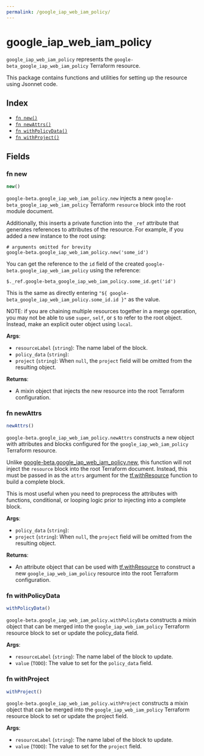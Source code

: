 ```yaml
---
permalink: /google_iap_web_iam_policy/
---
```


# google_iap_web_iam_policy

`google_iap_web_iam_policy` represents the `google-beta_google_iap_web_iam_policy` Terraform resource.



This package contains functions and utilities for setting up the resource using Jsonnet code.


## Index

* [`fn new()`](#fn-new)
* [`fn newAttrs()`](#fn-newattrs)
* [`fn withPolicyData()`](#fn-withpolicydata)
* [`fn withProject()`](#fn-withproject)

## Fields

### fn new

```ts
new()
```


`google-beta.google_iap_web_iam_policy.new` injects a new `google-beta_google_iap_web_iam_policy` Terraform `resource`
block into the root module document.

Additionally, this inserts a private function into the `_ref` attribute that generates references to attributes of the
resource. For example, if you added a new instance to the root using:

    # arguments omitted for brevity
    google-beta.google_iap_web_iam_policy.new('some_id')

You can get the reference to the `id` field of the created `google-beta.google_iap_web_iam_policy` using the reference:

    $._ref.google-beta_google_iap_web_iam_policy.some_id.get('id')

This is the same as directly entering `"${ google-beta_google_iap_web_iam_policy.some_id.id }"` as the value.

NOTE: if you are chaining multiple resources together in a merge operation, you may not be able to use `super`, `self`,
or `$` to refer to the root object. Instead, make an explicit outer object using `local`.

**Args**:
  - `resourceLabel` (`string`): The name label of the block.
  - `policy_data` (`string`): 
  - `project` (`string`):  When `null`, the `project` field will be omitted from the resulting object.

**Returns**:
- A mixin object that injects the new resource into the root Terraform configuration.


### fn newAttrs

```ts
newAttrs()
```


`google-beta.google_iap_web_iam_policy.newAttrs` constructs a new object with attributes and blocks configured for the `google_iap_web_iam_policy`
Terraform resource.

Unlike [google-beta.google_iap_web_iam_policy.new](#fn-googleiapwebiampolicynew), this function will not inject the `resource`
block into the root Terraform document. Instead, this must be passed in as the `attrs` argument for the
[tf.withResource](https://github.com/tf-libsonnet/core/tree/main/docs#fn-withresource) function to build a complete block.

This is most useful when you need to preprocess the attributes with functions, conditional, or looping logic prior to
injecting into a complete block.

**Args**:
  - `policy_data` (`string`): 
  - `project` (`string`):  When `null`, the `project` field will be omitted from the resulting object.

**Returns**:
  - An attribute object that can be used with [tf.withResource](https://github.com/tf-libsonnet/core/tree/main/docs#fn-withresource) to construct a new `google_iap_web_iam_policy` resource into the root Terraform configuration.


### fn withPolicyData

```ts
withPolicyData()
```

`google-beta.google_iap_web_iam_policy.withPolicyData` constructs a mixin object that can be merged into the `google_iap_web_iam_policy`
Terraform resource block to set or update the policy_data field.



**Args**:
  - `resourceLabel` (`string`): The name label of the block to update.
  - `value` (`TODO`): The value to set for the `policy_data` field.


### fn withProject

```ts
withProject()
```

`google-beta.google_iap_web_iam_policy.withProject` constructs a mixin object that can be merged into the `google_iap_web_iam_policy`
Terraform resource block to set or update the project field.



**Args**:
  - `resourceLabel` (`string`): The name label of the block to update.
  - `value` (`TODO`): The value to set for the `project` field.
